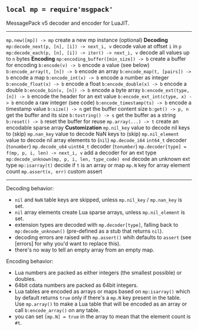 
## `local mp = require'msgpack'`

MessagePack v5 decoder and encoder for LuaJIT.

---------------------------------------------------- -----------------------------------
`mp.new([mp]) -> mp`                                 create a new mp instance (optional)
__Decoding__
`mp:decode_next(p, [n], [i]) -> next_i, v`           decode value at offset `i` in `p`
`mp:decode_each(p, [n], [i]) -> iter() -> next_i, v` decode all values up to `n` bytes
__Encoding__
`mp:encoding_buffer([min_size]) -> b`                create a buffer for encoding
`b:encode(v) -> b`                                   encode a value (see below)
`b:encode_array(t, [n]) -> b`                        encode an array
`b:encode_map(t, [pairs]) -> b`                      encode a map
`b:encode_int(x) -> b`                               encode a number as integer
`b:encode_float(x) -> b`                             encode a float
`b:encode_double(x) -> b`                            encode a double
`b:encode_bin(v, [n]) -> b`                          encode a byte array
`b:encode_ext(type, [n]) -> b`                       encode the header for an ext value
`b:encode_ext_int(ctype, x) -> b`                    encode a raw integer (see code)
`b:encode_timestamp(ts) -> b`                        encode a timestamp value
`b:size() -> n`                                      get the buffer content size
`b:get() -> p, n`                                    get the buffer and its size
`b:tostring() -> s`                                  get the buffer as a string
`b:reset() -> b`                                     reset the buffer for reuse
`mp.array(...) -> t`                                 create an encodable sparse array
__Customization__
`mp.nil_key`                                         value to decode nil keys to (skip)
`mp.nan_key`                                         value to decode NaN keys to (skip)
`mp.nil_element`                                     value to decode nil array elements to (`nil`)
`mp.decode_i64`                                      `int64_t` decoder (`tonumber`)
`mp.decode_u64`                                      `uint64_t` decoder (`tonumber`)
`mp.decoder[type] = f(mp, p, i, len) -> next_i, v`   add a decoder for an ext type
`mp:decode_unknown(mp, p, i, len, type_code) end`    decode an unknown ext type
`mp:isarray(t)`                                      decide if `t` is an array or map
`mp.N`                                               key for array element count
`mp.assert(x, err)`                                  custom assert
---------------------------------------------------- -----------------------------------

Decoding behavior:

* `nil` and `NaN` table keys are skipped, unless `mp.nil_key` / `mp.nan_key` is set.
* `nil` array elements create Lua sparse arrays, unless `mp.nil_element` is set.
* extension types are decoded with `mp.decoder[type]`, falling back to
`mp:decode_unknown()` (pre-defined as a stub that returns `nil`).
* decoding errors are raised with `mp.assert()` whih defaults to `assert`
(see [errors] for why you'd want to replace this).
* there's no way to tell an empty array from an empty map.

Encoding behavior:

* Lua numbers are packed as either integers (the smallest possible) or doubles.
* 64bit cdata numbers are packed as 64bit integers.
* Lua tables are encoded as arrays or maps based on `mp:isarray()` which
by default returns `true` only if there's a `mp.N` key present in the table.
Use `mp.array()` to make a Lua table that will be encoded as an array
or call `b:encode_array()` on any table.
* you can set `[mp.N] = true` in the array to mean that the element count is `#t`.
